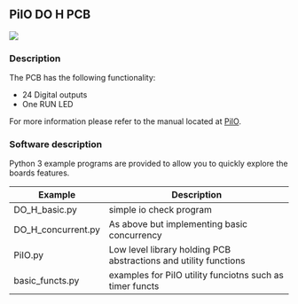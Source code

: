 ## PiIO DO H PCB

![](https://github.com/lawsonkeith/PiIO/raw/master/images/PiIO_DO.jpg)

### Description
The PCB has the following functionality:

* 24 Digital outputs
* One RUN LED

For more information please refer to the manual located at [PiIO](https://PiIO.co.uk).

### Software description
Python 3 example programs are provided to allow you to quickly explore the boards features.

Example | Description
--- | ---
DO_H_basic.py | simple io check program
DO_H_concurrent.py | As above but implementing basic concurrency 
PiIO.py | Low level library holding PCB abstractions and utility functions
basic_functs.py | examples for PiIO utility funciotns such as timer functs



